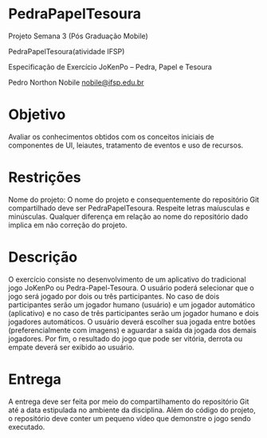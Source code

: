 # PedraPapelTesoura
Projeto Semana 3 (Pós Graduação Mobile) 

PedraPapelTesoura(atividade IFSP)

Especificação de Exercício
JoKenPo – Pedra, Papel e Tesoura

Pedro Northon Nobile
nobile@ifsp.edu.br

# Objetivo

  Avaliar os conhecimentos obtidos com os conceitos iniciais de componentes de UI, leiautes, tratamento de eventos e uso de recursos.
# Restrições

  Nome do projeto: O nome do projeto e consequentemente do repositório Git compartilhado deve ser PedraPapelTesoura. Respeite letras maíusculas e minúsculas. Qualquer diferença em relação ao nome do repositório dado implica em não correção do projeto.
  
# Descrição
  O exercício consiste no desenvolvimento de um aplicativo do tradicional jogo JoKenPo ou Pedra-Papel-Tesoura. O usuário poderá selecionar que o jogo será jogado por dois ou três participantes. No caso de dois participantes serão um jogador humano (usuário) e um jogador automático (aplicativo) e no caso de três participantes serão um jogador humano e dois jogadores automáticos. O usuário deverá escolher sua jogada entre botões (preferencialmente com imagens) e aguardar a saída da jogada dos demais jogadores. Por fim, o resultado do jogo que pode ser vitória, derrota ou empate deverá ser exibido ao usuário.

# Entrega
  A entrega deve ser feita por meio do compartilhamento do repositório Git até a data estipulada no ambiente da disciplina. Além do código do projeto, o repositório deve conter um pequeno vídeo que demonstre o jogo sendo executado. 
